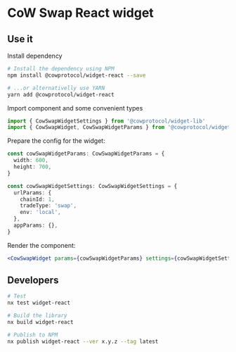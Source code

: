 # CoW Swap React widget

## Use it

Install dependency

```bash
# Install the dependency using NPM
npm install @cowprotocol/widget-react --save

# ...or alternativelly use YARN
yarn add @cowprotocol/widget-react
```

Import component and some convenient types

```ts
import { CowSwapWidgetSettings } from '@cowprotocol/widget-lib'
import { CowSwapWidget, CowSwapWidgetParams } from '@cowprotocol/widget-react'
```

Prepare the config for the widget:

```ts
const cowSwapWidgetParams: CowSwapWidgetParams = {
  width: 600,
  height: 700,
}

const cowSwapWidgetSettings: CowSwapWidgetSettings = {
  urlParams: {
    chainId: 1,
    tradeType: 'swap',
    env: 'local',
  },
  appParams: {},
}
```

Render the component:

```jsx
<CowSwapWidget params={cowSwapWidgetParams} settings={cowSwapWidgetSettings} />
```

## Developers

```bash
# Test
nx test widget-react

# Build the library
nx build widget-react

# Publish to NPM
nx publish widget-react --ver x.y.z --tag latest
```
